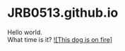 # JRB0513.github.io

Hello world.  
What time is it?
[![This dog is on fire]](https://www.reddit.com/r/memes/comments/dngwhs/bing_is_king/)
